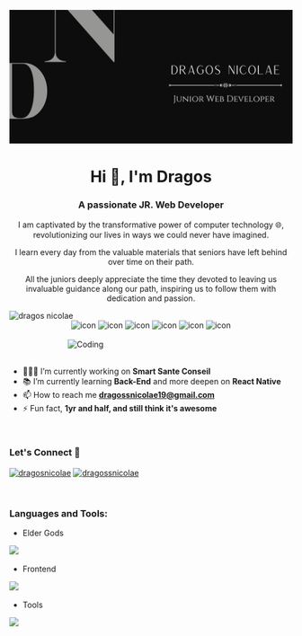 ![logo](hero-hub.png)

<h1 align="center">Hi 🤝, I'm Dragos </h1>
<h3 align="center">A passionate JR. Web Developer</h3>
<p align="center">I am captivated by the transformative power of computer technology 🌐, revolutionizing our lives in ways we could never have imagined.</p>
<p align="center">I learn every day from the valuable materials that seniors have left behind over time on their path.</p>
<p align="center">All the juniors deeply appreciate the time they devoted to leaving us invaluable guidance along our path, inspiring us to follow them with dedication and passion.</p>
<img src="https://komarev.com/ghpvc/?username=barocoCode&label=Profile%20views&color=0e75b6&style=flat" alt="dragos nicolae" /> 
<div align="center">
 <img src="https://techstack-generator.vercel.app/js-icon.svg" alt="icon" width="44" height="44" />
 <img src="https://techstack-generator.vercel.app/ts-icon.svg" alt="icon" width="44" height="44" />
 <img src="https://techstack-generator.vercel.app/react-icon.svg" alt="icon" width="44" height="44" />
 <img src="https://techstack-generator.vercel.app/restapi-icon.svg" alt="icon" width="44" height="44" />
 <img src="https://techstack-generator.vercel.app/docker-icon.svg" alt="icon" width="44" height="44" />
 <img src="https://techstack-generator.vercel.app/prettier-icon.svg" alt="icon" width="50" height="50" />
</div>

<br>

<img align="right" alt="Coding" width="400" src="https://user-images.githubusercontent.com/74038190/212749695-a6817c5a-a794-462b-afca-1b5ce7dd5e63.gif">
<br><br>

- 👨🏻‍💻 I’m currently working on **Smart Sante Conseil**
- 📚 I’m currently learning **Back-End** and more deepen on **React Native**
- 📫 How to reach me **dragossnicolae19@gmail.com**
- ⚡ Fun fact, **1yr and half, and still think it's awesome**

<br>
<h3 align="left">Let's Connect 📡</h3>
<p align="left">
<a href="https://www.linkedin.com/in/dragos-ctin-nicolae/" target="blank"><img align="center" src="https://raw.githubusercontent.com/rahuldkjain/github-profile-readme-generator/master/src/images/icons/Social/linked-in-alt.svg" alt="dragosnicolae" height="30" width="40" /></a>
<a href="https://www.instagram.com/dragossnicolae/" target="blank"><img align="center" src="https://raw.githubusercontent.com/rahuldkjain/github-profile-readme-generator/master/src/images/icons/Social/instagram.svg" alt="dragossnicolae" height="30" width="40" /></a>
</p>
<br>

<h3 align="left">Languages and Tools:</h3>

- Elder Gods
<p align="left">
  <a href="https://skillicons.dev">
    <img src="https://skillicons.dev/icons?i=html,js,css," />
  </a>
</p>

- Frontend
<p align="left">
  <a href="https://skillicons.dev">
    <img src="https://skillicons.dev/icons?i=ts,js,react,vite,nextjs,redux,tailwind,materialui,bootstrap" />
  </a>
</p>

- Tools
<p align="left">
  <a href="https://skillicons.dev">
    <img src="https://skillicons.dev/icons?i=git,github,docker,vscode,npm,webpack," />
  </a>
</p>
